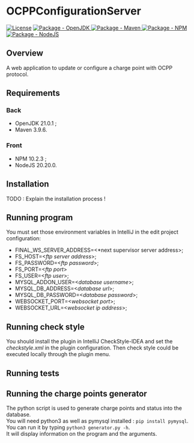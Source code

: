 # OCPPConfigurationServer

[![License](https://img.shields.io/badge/License-MIT-blue)](LICENSE)
[![Package - OpenJDK](https://img.shields.io/badge/openjdk-%3E=21.0.1-blue?logo=openjdk&logoColor=white)
](https://openjdk.org/ "Go to OpenJDK website")
[![Package - Maven](https://img.shields.io/badge/maven-%3E=3.9.6-blue?logo=mvn&logoColor=white)
](https://maven.apache.org/ "Go to Maven website")
[![Package - NPM](https://img.shields.io/badge/npm-%3E=10.2.3-blue?logo=npm&logoColor=white)
](https://www.npmjs.com/ "Go to NPM website")
[![Package - NodeJS](https://img.shields.io/badge/nodejs-%3E=20.10.0-blue?logo=nodejs&logoColor=white)
](https://nodejs.org/en "Go to NodeJS website")

## Overview

A web application to update or configure a charge point with OCPP protocol.

## Requirements

### Back

- OpenJDK 21.0.1 ;
- Maven 3.9.6.

### Front

- NPM 10.2.3 ;
- NodeJS 20.20.0.

## Installation

TODO : Explain the installation process !


## Running program
You must set those environment variables in IntelliJ in the edit project configuration:
- FINAL_WS_SERVER_ADDRESS=<*next supervisor server address>;
- FS_HOST=<*ftp server address*>;
- FS_PASSWORD=<*ftp password*>;
- FS_PORT=<*ftp port*>
- FS_USER=<*ftp user*>;
- MYSQL_ADDON_USER=<*database username*>;
- MYSQL_DB_ADDRESS=<*database url*>;
- MYSQL_DB_PASSWORD=<*database password*>;
- WEBSOCKET_PORT=<*websocket port*>;
- WEBSOCKET_URL=<*websocket ip address*>;

## Running check style
You should install the plugin in IntelliJ CheckStyle-IDEA and set the *checkstyle.xml* in the plugin configuration.
Then check style could be executed locally through the plugin menu.

## Running tests

## Running the charge points generator
The python script is used to generate charge points and status into the database.   
You will need python3 as well as pymysql installed : ```pip install pymysql```.   
You can run it by typing ```python3 generator.py -h```.  
It will display information on the program and the arguments.




